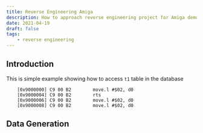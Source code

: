 ```yaml
---
title: Reverse Engineering Amiga
description: How to approach reverse engineering project for Amiga demos.
date: 2021-04-19
draft: false
tags:
    - reverse engineering
---
```

## Introduction
This is simple example showing how to access `t1` table in the database

```text
    [0x9000000] C9 00 B2        move.l #$02, d0
    [0x9000004] C9 00 B2        rts
    [0x9000006] C9 00 B2        move.l #$02, d0
    [0x9000008] C9 00 B2        move.l #$02, d0
```

## Data Generation
